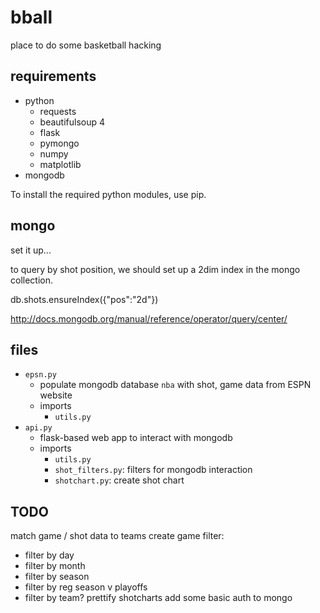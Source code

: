 bball
=====

place to do some basketball hacking

requirements
------------
+ python
    * requests
	* beautifulsoup 4
    * flask
	* pymongo
	* numpy
	* matplotlib
+ mongodb

To install the required python modules, use pip.

mongo
-----
set it up...

to query by shot position, we should set up a 2dim index in the mongo 
collection.

db.shots.ensureIndex({"pos":"2d"})

http://docs.mongodb.org/manual/reference/operator/query/center/

files
-----
+ `epsn.py`
    * populate mongodb database `nba` with shot, game data from ESPN website
    * imports
        - `utils.py`
+ `api.py`
    * flask-based web app to interact with mongodb
    * imports
        - `utils.py`
        - `shot_filters.py`: filters for mongodb interaction
        - `shotchart.py`: create shot chart

TODO
----
match game / shot data to teams
create game filter:
  * filter by day
  * filter by month
  * filter by season
  * filter by reg season v playoffs
  * filter by team?
prettify shotcharts
add some basic auth to mongo
